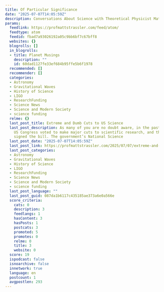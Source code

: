 ```yaml
---
title: Of Particular Significance
date: "2025-07-07T14:05:59Z"
description: Conversations About Science with Theoretical Physicist Matt Strassler
params:
  feedlink: https://profmattstrassler.com/feed/atom/
  feedtype: atom
  feedid: fbad7a93026192a05c9bb6bf7c67bff8
  websites: {}
  blogrolls: []
  in_blogrolls:
  - title: Planet Musings
    description: ""
    id: 60dad1127fe33ef684b95ffe5b6f1978
  recommended: []
  recommender: []
  categories:
  - Astronomy
  - Gravitational Waves
  - History of Science
  - LIGO
  - ResearchFunding
  - Science News
  - Science and Modern Society
  - science funding
  relme: {}
  last_post_title: Extreme and Dumb Cuts to US Science
  last_post_description: As many of you are no doubt aware, in the past few days the
    US Congress voted to make major cuts to scientific research, and the president
    signed the bill. The government’s National Science
  last_post_date: "2025-07-07T14:05:59Z"
  last_post_link: https://profmattstrassler.com/2025/07/07/extreme-and-dumb-cuts-to-us-science/
  last_post_categories:
  - Astronomy
  - Gravitational Waves
  - History of Science
  - LIGO
  - ResearchFunding
  - Science News
  - Science and Modern Society
  - science funding
  last_post_language: ""
  last_post_guid: 087da1b6117c435185ae373a6e0a566e
  score_criteria:
    cats: 0
    description: 3
    feedlangs: 1
    hasContent: 3
    hasPosts: 1
    postcats: 3
    promoted: 5
    promotes: 0
    relme: 0
    title: 3
    website: 0
  score: 19
  ispodcast: false
  isnoarchive: false
  innetwork: true
  language: en
  postcount: 1
  avgpostlen: 293
---
```

